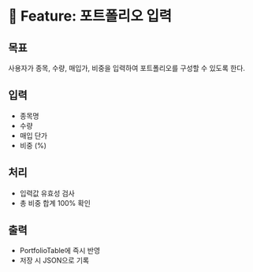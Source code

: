 # 📄 Feature: 포트폴리오 입력

## 목표
사용자가 종목, 수량, 매입가, 비중을 입력하여 포트폴리오를 구성할 수 있도록 한다.

## 입력
- 종목명
- 수량
- 매입 단가
- 비중 (%)

## 처리
- 입력값 유효성 검사
- 총 비중 합계 100% 확인

## 출력
- PortfolioTable에 즉시 반영
- 저장 시 JSON으로 기록
